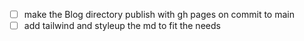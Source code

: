 - [ ] make the Blog directory publish with gh pages on commit to main
- [ ] add tailwind and styleup the md to fit the needs